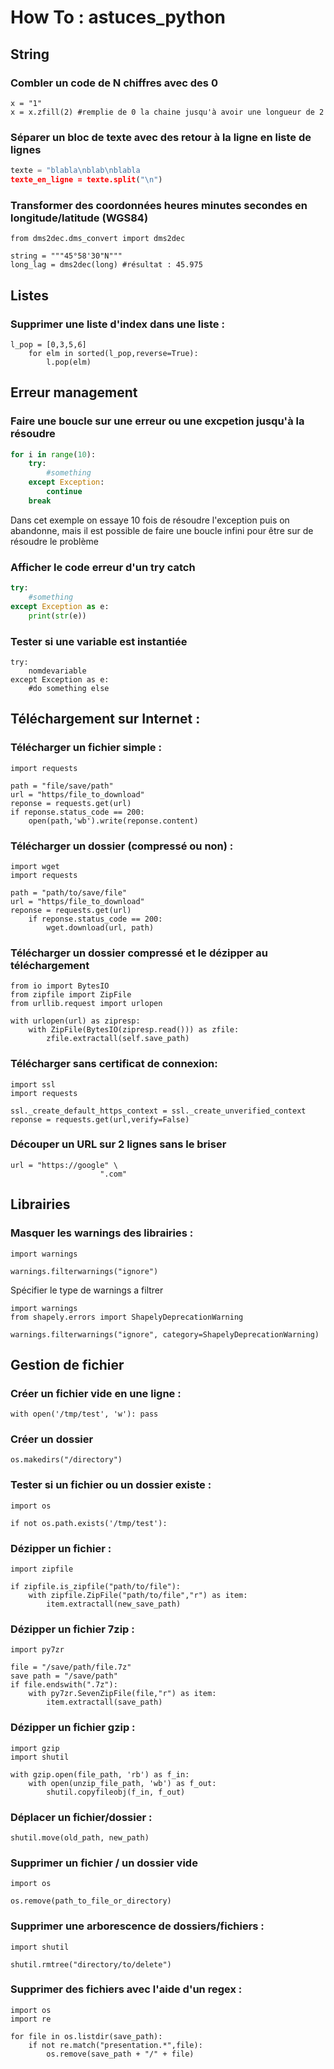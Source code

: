 # How To : astuces_python

## **String**

### **Combler un code de N chiffres avec des 0**

```python=
x = "1"
x = x.zfill(2) #remplie de 0 la chaine jusqu'à avoir une longueur de 2 
```

### Séparer un bloc de texte avec des retour à la ligne en liste de lignes

```python
texte = "blabla\nblab\nblabla
texte_en_ligne = texte.split("\n")
```

### Transformer des coordonnées heures minutes secondes en longitude/latitude (WGS84)

```python=
from dms2dec.dms_convert import dms2dec

string = """45°58'30"N"""
long_lag = dms2dec(long) #résultat : 45.975
```

## Listes

### Supprimer une liste d'index dans une liste : 

```python=
l_pop = [0,3,5,6]
    for elm in sorted(l_pop,reverse=True):
        l.pop(elm)
```

## Erreur management

### Faire une boucle sur une erreur ou une excpetion jusqu'à la résoudre

```python 
for i in range(10):
    try:
        #something
    except Exception:
        continue
    break
```

Dans cet exemple on essaye 10 fois de résoudre l'exception puis on abandonne, mais il est possible de faire une boucle infini pour être sur de résoudre le problème

### Afficher le code erreur d'un try catch

```python
try:
    #something
except Exception as e:
    print(str(e))
```

### Tester si une variable est instantiée

```python=
try:
    nomdevariable
except Exception as e:
    #do something else
```

## Téléchargement sur Internet : 

### Télécharger un fichier simple :

```python=
import requests

path = "file/save/path"
url = "https/file_to_download"
reponse = requests.get(url)
if reponse.status_code == 200:
    open(path,'wb').write(reponse.content)
```

### Télécharger un dossier (compressé ou non) : 

```python=
import wget
import requests

path = "path/to/save/file"
url = "https/file_to_download"
reponse = requests.get(url)
    if reponse.status_code == 200:
        wget.download(url, path)
```

### Télécharger un dossier compressé et le dézipper au téléchargement

```python=
from io import BytesIO
from zipfile import ZipFile
from urllib.request import urlopen

with urlopen(url) as zipresp:
    with ZipFile(BytesIO(zipresp.read())) as zfile:
        zfile.extractall(self.save_path)
```

### Télécharger sans certificat de connexion: 

```python=
import ssl
import requests

ssl._create_default_https_context = ssl._create_unverified_context
reponse = requests.get(url,verify=False)
```

### Découper un URL sur 2 lignes sans le briser

```python=
url = "https://google" \
                    ".com"
```

## Librairies

### Masquer les warnings des librairies :

```python=
import warnings

warnings.filterwarnings("ignore")
```

Spécifier le type de warnings a filtrer

```python=
import warnings
from shapely.errors import ShapelyDeprecationWarning

warnings.filterwarnings("ignore", category=ShapelyDeprecationWarning)
```


## Gestion de fichier 

### Créer un fichier vide en une ligne :

```python=
with open('/tmp/test', 'w'): pass
```

### Créer un dossier

```python=
os.makedirs("/directory")
```

### Tester si un fichier ou un dossier existe :

```python=
import os

if not os.path.exists('/tmp/test'):
```

### Dézipper un fichier :

```python=
import zipfile

if zipfile.is_zipfile("path/to/file"):
    with zipfile.ZipFile("path/to/file","r") as item:
        item.extractall(new_save_path)
```

### Dézipper un fichier 7zip :

```python=
import py7zr

file = "/save/path/file.7z"
save path = "/save/path"
if file.endswith(".7z"):
    with py7zr.SevenZipFile(file,"r") as item:
        item.extractall(save_path)
```

### Dézipper un fichier gzip :

```python=
import gzip
import shutil

with gzip.open(file_path, 'rb') as f_in:
    with open(unzip_file_path, 'wb') as f_out:
        shutil.copyfileobj(f_in, f_out)
```

### Déplacer un fichier/dossier : 

```python=
shutil.move(old_path, new_path)
```

### Supprimer un fichier / un dossier vide

```python=
import os

os.remove(path_to_file_or_directory)
```

### Supprimer une arborescence de dossiers/fichiers :

```python=
import shutil

shutil.rmtree("directory/to/delete")
```

### Supprimer des fichiers avec l'aide d'un regex :

```python=
import os
import re

for file in os.listdir(save_path):
    if not re.match("presentation.*",file):
        os.remove(save_path + "/" + file)
```
